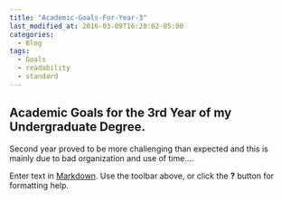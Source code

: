 ```yaml
---
title: "Academic-Goals-For-Year-3"
last_modified_at: 2016-03-09T16:20:02-05:00
categories:
  - Blog
tags:
  - Goals
  - readability
  - standard
---
```



## Academic Goals for the 3rd Year of my Undergraduate Degree.

Second year proved to be more challenging than expected and this is mainly due to bad organization and use of time....

Enter text in [Markdown](http://daringfireball.net/projects/markdown/). Use the toolbar above, or click the **?** button for formatting help.
